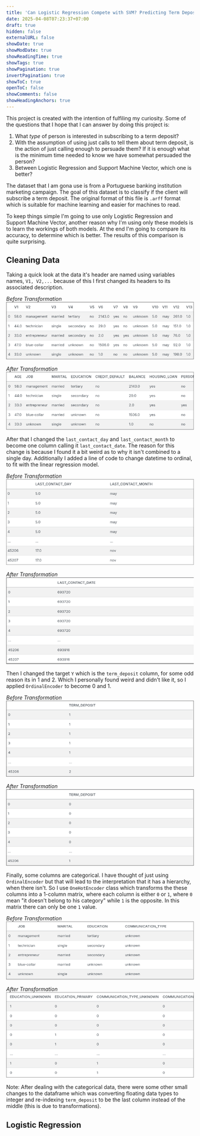 ```yaml
---
title: 'Can Logistic Regression Compete with SVM? Predicting Term Deposit Signups with Bank Data'
date: 2025-04-08T07:23:37+07:00
draft: true
hidden: false
externalURL: false
showDate: true
showModDate: true
showReadingTime: true
showTags: true
showPagination: true
invertPagination: true
showToC: true
openToC: false
showComments: false
showHeadingAnchors: true
---
```


This project is created with the intention of fulfiling my curiosity. Some of the questions that I hope that I can answer by doing this project is:

1. What *type* of person is interested in subscribing to a term deposit?
2. With the assumption of using just calls to tell them about term deposit, is the action of just calling enough to persuade them? If it is enough what is the minimum time needed to know we have somewhat persuaded the person?
3. Between Logistic Regression and Support Machine Vector, which one is better?

The dataset that I am gona use is from a Portuguese banking institution marketing campaign. The goal of this dataset is to classify if the client will subscribe a term deposit. The original format of this file is `.arff` format which is suitable for machine learning and easier for machines to read.

To keep things simple I'm going to use only Logistic Regression and Support Machine Vector, another reason why I'm using only these models is to learn the workings of both models. At the end I'm going to compare its accuracy, to determine which is better. The results of this comparison is quite surprising.

## Cleaning Data

Taking a quick look at the data it's header are named using variables names, `V1, V2,...` because of this I first changed its headers to its associated description.

*Before Transformation*
![Transforming Headers Before](headers_bf.png)

*After Transformation*
![Transforming Headers After](headers_af.png)

After that I changed the `last_contact_day` and `last_contact_month` to become one column calling it `last_contact_date`. The reason for this change is because I found it a bit weird as to why it isn't combined to a single day. Additionally I added a line of code to change datetime to ordinal, to fit with the linear regression model.

*Before Transformation*
![Transforming dates Before](date_bf.png)

*After Transformation*
![Transforming dates after](date_af.png)

Then I changed the target `Y` which is the `term_deposit` column, for some odd reason its in 1 and 2. Which I personally found weird and didn't like it, so I applied `OrdinalEncoder` to become 0 and 1.

*Before Transformation*
![Transforming term_deposit](y_bf.png)

*After Transformation*
![Transforming term_deposit](y_af.png)

Finally, some columns are categorical. I have thought of just using `OrdinalEncoder` but that will lead to the interpretation that it has a hierarchy, when there isn't. So I use `OneHotEncoder` class which transforms the these columns into a 1-column matrix, where each column is either `0` or `1`, where `0` mean "it doesn't belong to his category" while `1` is the opposite. In this matrix there can only be one `1` value.

*Before Transformation*
![Transforming Categorical](categorical_bf.png)

*After Transformation*
![Transforming Categorical](categorical_af.png)

Note: After dealing with the categorical data, there were some other small changes to the dataframe which was converting floating data types to integer and re-indexing `term_deposit` to be the last column instead of the middle (this is due to transformations). 

## Logistic Regression
